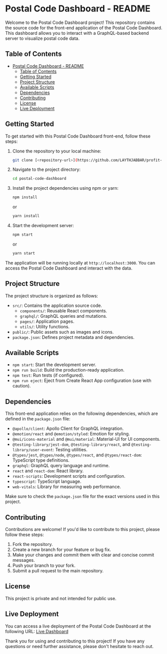 # Postal Code Dashboard - README

Welcome to the Postal Code Dashboard project! This repository contains the source code for the front-end application of the Postal Code Dashboard. This dashboard allows you to interact with a GraphQL-based backend server to visualize postal code data.

## Table of Contents
- [Postal Code Dashboard - README](#postal-code-dashboard---readme)
  - [Table of Contents](#table-of-contents)
  - [Getting Started](#getting-started)
  - [Project Structure](#project-structure)
  - [Available Scripts](#available-scripts)
  - [Dependencies](#dependencies)
  - [Contributing](#contributing)
  - [License](#license)
  - [Live Deployment](#live-deployment)

## Getting Started
To get started with this Postal Code Dashboard front-end, follow these steps:

1. Clone the repository to your local machine:

   ```bash
   git clone [<repository-url>](https://github.com/LAYTHJABBAR/profit-front-end.git) postal-code-dashboard
   ```

2. Navigate to the project directory:

   ```bash
   cd postal-code-dashboard
   ```

3. Install the project dependencies using npm or yarn:

   ```bash
   npm install
   ```

   or

   ```bash
   yarn install
   ```

4. Start the development server:

   ```bash
   npm start
   ```

   or

   ```bash
   yarn start
   ```

The application will be running locally at `http://localhost:3000`. You can access the Postal Code Dashboard and interact with the data.

## Project Structure
The project structure is organized as follows:

- `src/`: Contains the application source code.
  - `components/`: Reusable React components.
  - `graphql/`: GraphQL queries and mutations.
  - `pages/`: Application pages.
  - `utils/`: Utility functions.
- `public/`: Public assets such as images and icons.
- `package.json`: Defines project metadata and dependencies.

## Available Scripts
- `npm start`: Start the development server.
- `npm run build`: Build the production-ready application.
- `npm test`: Run tests (if configured).
- `npm run eject`: Eject from Create React App configuration (use with caution).

## Dependencies
This front-end application relies on the following dependencies, which are defined in the `package.json` file:

- `@apollo/client`: Apollo Client for GraphQL integration.
- `@emotion/react` and `@emotion/styled`: Emotion for styling.
- `@mui/icons-material` and `@mui/material`: Material-UI for UI components.
- `@testing-library/jest-dom`, `@testing-library/react`, and `@testing-library/user-event`: Testing utilities.
- `@types/jest`, `@types/node`, `@types/react`, and `@types/react-dom`: TypeScript type definitions.
- `graphql`: GraphQL query language and runtime.
- `react` and `react-dom`: React library.
- `react-scripts`: Development scripts and configuration.
- `typescript`: TypeScript language.
- `web-vitals`: Library for measuring web performance.

Make sure to check the `package.json` file for the exact versions used in this project.

## Contributing
Contributions are welcome! If you'd like to contribute to this project, please follow these steps:

1. Fork the repository.
2. Create a new branch for your feature or bug fix.
3. Make your changes and commit them with clear and concise commit messages.
4. Push your branch to your fork.
5. Submit a pull request to the main repository.

## License
This project is private and not intended for public use.

## Live Deployment
You can access a live deployment of the Postal Code Dashboard at the following URL: [Live Dashboard](https://shorturl.at/dnoNU)

Thank you for using and contributing to this project! If you have any questions or need further assistance, please don't hesitate to reach out.